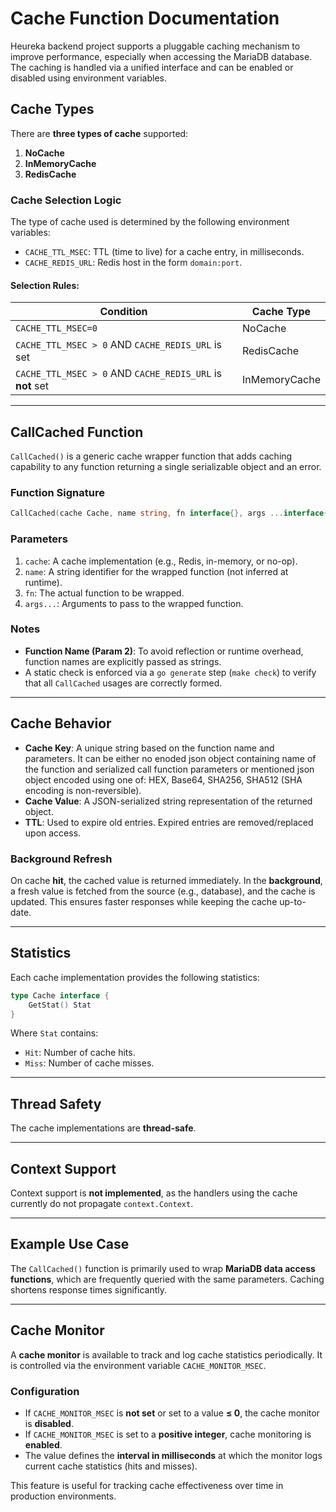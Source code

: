 # Cache Function Documentation

Heureka backend project supports a pluggable caching mechanism to improve performance, especially when accessing the MariaDB database. The caching is handled via a unified interface and can be enabled or disabled using environment variables.

## Cache Types

There are **three types of cache** supported:

1. **NoCache**
2. **InMemoryCache**
3. **RedisCache**

### Cache Selection Logic

The type of cache used is determined by the following environment variables:

- `CACHE_TTL_MSEC`: TTL (time to live) for a cache entry, in milliseconds.
- `CACHE_REDIS_URL`: Redis host in the form `domain:port`.

#### Selection Rules:

| Condition | Cache Type |
|----------|------------|
| `CACHE_TTL_MSEC=0` | NoCache |
| `CACHE_TTL_MSEC > 0` AND `CACHE_REDIS_URL` is set | RedisCache |
| `CACHE_TTL_MSEC > 0` AND `CACHE_REDIS_URL` is **not** set | InMemoryCache |

---

## CallCached Function

`CallCached()` is a generic cache wrapper function that adds caching capability to any function returning a single serializable object and an error.

### Function Signature

```go
CallCached(cache Cache, name string, fn interface{}, args ...interface{}) (interface{}, error)
```

### Parameters

1. `cache`: A cache implementation (e.g., Redis, in-memory, or no-op).
2. `name`: A string identifier for the wrapped function (not inferred at runtime).
3. `fn`: The actual function to be wrapped.
4. `args...`: Arguments to pass to the wrapped function.

### Notes

- **Function Name (Param 2)**: To avoid reflection or runtime overhead, function names are explicitly passed as strings.
- A static check is enforced via a `go generate` step (`make check`) to verify that all `CallCached` usages are correctly formed.

---

## Cache Behavior

- **Cache Key**: A unique string based on the function name and parameters. It can be either no enoded json object containing name of the function and serialized call function parameters or mentioned json object encoded using one of: HEX, Base64, SHA256, SHA512 (SHA encoding is non-reversible).
- **Cache Value**: A JSON-serialized string representation of the returned object.
- **TTL**: Used to expire old entries. Expired entries are removed/replaced upon access.

### Background Refresh

On cache **hit**, the cached value is returned immediately. In the **background**, a fresh value is fetched from the source (e.g., database), and the cache is updated. This ensures faster responses while keeping the cache up-to-date.

---

## Statistics

Each cache implementation provides the following statistics:

```go
type Cache interface {
    GetStat() Stat
}
```

Where `Stat` contains:

- `Hit`: Number of cache hits.
- `Miss`: Number of cache misses.

---

## Thread Safety

The cache implementations are **thread-safe**.

---

## Context Support

Context support is **not implemented**, as the handlers using the cache currently do not propagate `context.Context`.

---

## Example Use Case

The `CallCached()` function is primarily used to wrap **MariaDB data access functions**, which are frequently queried with the same parameters. Caching shortens response times significantly.

---

## Cache Monitor

A **cache monitor** is available to track and log cache statistics periodically. It is controlled via the environment variable `CACHE_MONITOR_MSEC`.

### Configuration

- If `CACHE_MONITOR_MSEC` is **not set** or set to a value **≤ 0**, the cache monitor is **disabled**.
- If `CACHE_MONITOR_MSEC` is set to a **positive integer**, cache monitoring is **enabled**.
- The value defines the **interval in milliseconds** at which the monitor logs current cache statistics (hits and misses).

This feature is useful for tracking cache effectiveness over time in production environments.
